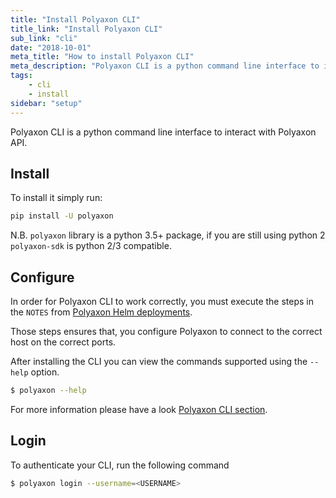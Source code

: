 ```yaml
---
title: "Install Polyaxon CLI"
title_link: "Install Polyaxon CLI"
sub_link: "cli"
date: "2018-10-01"
meta_title: "How to install Polyaxon CLI"
meta_description: "Polyaxon CLI is a python command line interface to interact with Polyaxon API."
tags:
    - cli
    - install
sidebar: "setup"
---
```


Polyaxon CLI is a python command line interface to interact with Polyaxon API.


## Install

To install it simply run:

```bash
pip install -U polyaxon
```

N.B. `polyaxon` library is a python 3.5+ package, if you are still using python 2 `polyaxon-sdk` is python 2/3 compatible.

## Configure

In order for Polyaxon CLI to work correctly,
you must execute the steps in the `NOTES` from [Polyaxon Helm deployments](/docs/setup/).

Those steps ensures that, you configure Polyaxon to connect to the correct host on the correct ports.


After installing the CLI you can view the commands supported using the `--help` option.

```bash
$ polyaxon --help
```

For more information please have a look [Polyaxon CLI section](/docs/core/cli/).


## Login

To authenticate your CLI, run the following command

```bash
$ polyaxon login --username=<USERNAME>
```
